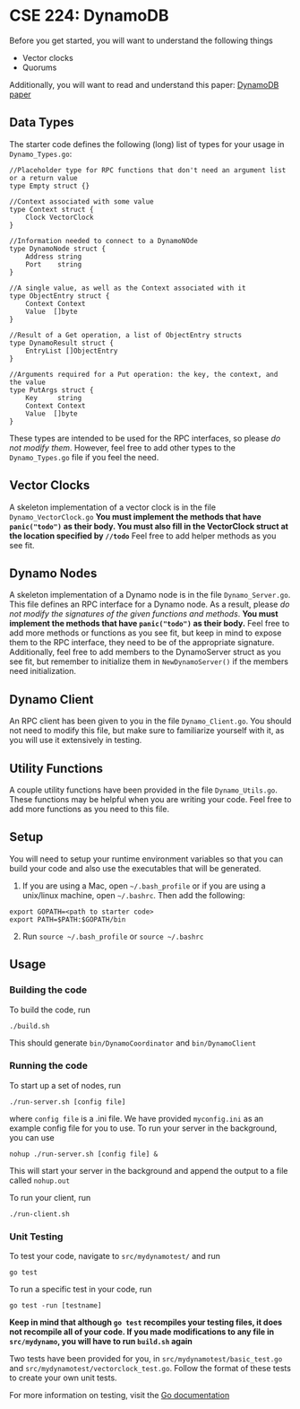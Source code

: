 # CSE 224: DynamoDB

Before you get started, you will want to understand the following things
- Vector clocks
- Quorums

Additionally, you will want to read and understand this paper: [DynamoDB paper](https://www.allthingsdistributed.com/files/amazon-dynamo-sosp2007.pdf)

## Data Types
The starter code defines the following (long) list of types for your usage in `Dynamo_Types.go`:
```golang
//Placeholder type for RPC functions that don't need an argument list or a return value
type Empty struct {}

//Context associated with some value
type Context struct {
    Clock VectorClock
}

//Information needed to connect to a DynamoNOde
type DynamoNode struct {
    Address string
    Port    string
}

//A single value, as well as the Context associated with it
type ObjectEntry struct {
    Context Context
    Value  []byte
}

//Result of a Get operation, a list of ObjectEntry structs
type DynamoResult struct {
    EntryList []ObjectEntry
}

//Arguments required for a Put operation: the key, the context, and the value
type PutArgs struct {
    Key     string
    Context Context
    Value  []byte
}
```
These types are intended to be used for the RPC interfaces, so please *do not modify them*. However, feel free to add other types to the `Dynamo_Types.go` file if you feel the need.

## Vector Clocks
A skeleton implementation of a vector clock is in the file `Dynamo_VectorClock.go` **You must implement the methods that have `panic("todo")` as their body. You must also fill in the VectorClock struct at the location specified by `//todo`** Feel free to add helper methods as you see fit.

## Dynamo Nodes
A skeleton implementation of a Dynamo node is in the file `Dynamo_Server.go`. This file defines an RPC interface for a Dynamo node. As a result, please *do not modify the signatures of the given functions and methods*. 
**You must implement the methods that have `panic("todo")` as their body.** Feel free to add more methods or functions as you see fit, but keep in mind to expose them to the RPC interface, they need to be of the appropriate signature.
Additionally, feel free to add members to the DynamoServer struct as you see fit, but remember to initialize them in `NewDynamoServer()` if the members need initialization.

## Dynamo Client
An RPC client has been given to you in the file `Dynamo_Client.go`. You should not need to modify this file, but 
make sure to familiarize yourself with it, as you will use it extensively in testing.

## Utility Functions
A couple utility functions have been provided in the file `Dynamo_Utils.go`. These functions may be helpful when you are writing your code. Feel free to add more functions as you need to this file.

## Setup
You will need to setup your runtime environment variables so that you can build your code and also use the executables that will be generated.
1. If you are using a Mac, open `~/.bash_profile` or if you are using a unix/linux machine, open `~/.bashrc`. Then add the following:
```
export GOPATH=<path to starter code>
export PATH=$PATH:$GOPATH/bin
```
2. Run `source ~/.bash_profile` or `source ~/.bashrc`

## Usage
### Building the code
To build the code, run 
```
./build.sh
```
This should generate `bin/DynamoCoordinator` and `bin/DynamoClient`

### Running the code
To start up a set of nodes, run
```
./run-server.sh [config file]
```
where `config file` is a .ini file. We have provided `myconfig.ini` as an example config file for you to use.
To run your server in the background, you can use
```
nohup ./run-server.sh [config file] &
```
This will start your server in the background and append the output to a file called `nohup.out`

To run your client, run
```
./run-client.sh
```

### Unit Testing
To test your code, navigate to `src/mydynamotest/` and run
```
go test
```

To run a specific test in your code, run

```
go test -run [testname]
```
**Keep in mind that although `go test` recompiles your testing files, it does not recompile all of your code. If you made modifications to any file in `src/mydynamo`, you will have to run `build.sh` again**

Two tests have been provided for you, in `src/mydynamotest/basic_test.go` and `src/mydynamotest/vectorclock_test.go`. Follow the format of these tests to create your own unit tests.

For more information on testing, visit the [Go documentation](https://golang.org/pkg/testing/)
